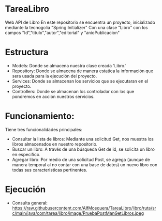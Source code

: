 # TareaLibro
Web API de Libro
En este repositorio se encuentra un proyecto, inicializado mediante la tecnogolia "Spring Initializer"
Con una clase "Libro" con los campos "Id","titulo","autor","editorial" y "anioPublicacion"

# Estructura
- Models: Donde se almacena nuestra clase creada 'Libro.'
- Repository: Donde se almacena de manera estatica la información que sera usada para la ejecución del proyecto.
- Services: Donde se almacenan los servicios que se ejecutaran en el proyecto.
- Controllers: Donde se almacenan los controlador con los que pondremos en acción nuestros servicios.

# Funcionamiento:
Tiene tres funcionalidades principales:

 - Consultar la lista de libros: Mediante una solicitud Get, nos muestra los libros almacenados en nuestro repositorio.
 - Buscar un libro: A través de una búsqueda Get de id, se solicita un libro en especifico.
 - Agregar libro: Por medio de una solicitud Post, se agrega (aunque de manera temporal al no contar con una base de datos) un nuevo libro con todas sus caracteristicas pertinentes.

# Ejecución 
  - Consulta general:
https://raw.githubusercontent.com/AlfMosquera/TareaLibro/libro/ruta/src/main/java/com/tarea/libro/image/PruebaPostManGetLibros.jpeg
